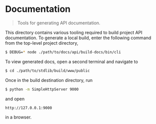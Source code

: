 # Documentation

> Tools for generating API documentation.

<!-- Section to include introductory text. Make sure to keep an empty line after the intro `section` element and another before the `/section` close. -->

<section class="intro">

This directory contains various tooling required to build project API documentation. To generate a local build, enter the following command from the top-level project directory,

```bash
$ DEBUG=* node ./path/to/docs/api/build-docs/bin/cli
```

To view generated docs, open a second terminal and navigate to

```bash
$ cd ./path/to/stdlib/build/www/public
```

Once in the build destination directory, run

```bash
$ python -m SimpleHttpServer 9000
```

and open

```text
http://127.0.0.1:9000
```

in a browser.

</section>

<!-- /.intro -->

<!-- Section for all links. Make sure to keep an empty line after the `section` element and another before the `/section` close. -->

<section class="links">

</section>

<!-- /.links -->
